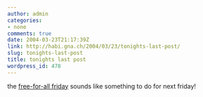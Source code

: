 ```yaml
---
author: admin
categories:
- none
comments: true
date: 2004-03-23T21:17:39Z
link: http://habi.gna.ch/2004/03/23/tonights-last-post/
slug: tonights-last-post
title: tonights last post
wordpress_id: 478
---
```


the [free-for-all friday](http://ffaf.orangehairedboy.com/) sounds like something to do for next friday!
